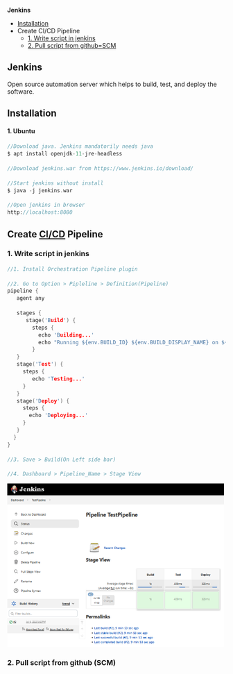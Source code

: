 **Jenkins**
- [Installation](#i)
- Create CI/CD Pipeline
   - [1. Write script in jenkins](#c1)
   - [2. Pull script from github=SCM](#c2)

## Jenkins
Open source automation server which helps to build, test, and deploy the software.

## Installation
#### 1. Ubuntu
```c
//Download java. Jenkins mandatorily needs java
$ apt install openjdk-11-jre-headless

//Download jenkins.war from https://www.jenkins.io/download/

//Start jenkins without install
$ java -j jenkins.war

//Open jenkins in browser
http://localhost:8080
```

## Create [CI/CD](/System-Design/Concepts/CI-CD/) Pipeline
<a name=c1></a>
### 1. Write script in jenkins
```c
//1. Install Orchestration Pipeline plugin

//2. Go to Option > Pipleline > Definition(Pipeline) 
pipeline {
   agent any

   stages {
      stage('Build') {
        steps {
          echo 'Building...'
          echo "Running ${env.BUILD_ID} ${env.BUILD_DISPLAY_NAME} on ${env.NODE_NAME} and JOB ${env.JOB_NAME}"
        }
   }
   stage('Test') {
     steps {
        echo 'Testing...'
     }
   }
   stage('Deploy') {
     steps {
       echo 'Deploying...'
     }
   }
  }
}

//3. Save > Build(On Left side bar)

//4. Dashboard > Pipeline_Name > Stage View
```
<img src=build_test_deploy1.PNG width=500 />

### 2. Pull script from github (SCM)
